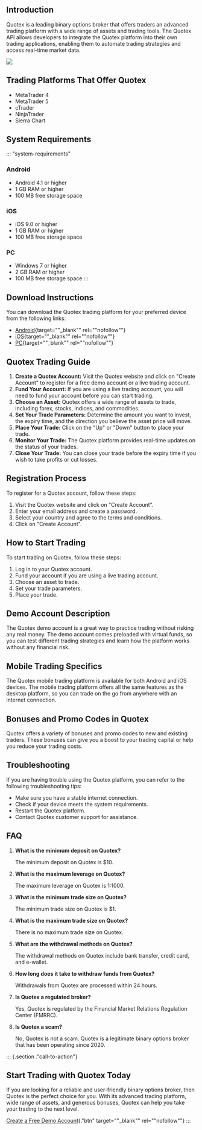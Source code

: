 ## Introduction

Quotex is a leading binary options broker that offers traders an
advanced trading platform with a wide range of assets and trading tools.
The Quotex API allows developers to integrate the Quotex platform into
their own trading applications, enabling them to automate trading
strategies and access real-time market data.

[![](https://static.quotex.io/files/4_en/300_250.jpg)](https://traff.sbs/brokerqxlid)

## Trading Platforms That Offer Quotex

-   MetaTrader 4
-   MetaTrader 5
-   cTrader
-   NinjaTrader
-   Sierra Chart

## System Requirements

::: \"system-requirements\"
### Android

-   Android 4.1 or higher
-   1 GB RAM or higher
-   100 MB free storage space

### iOS

-   iOS 9.0 or higher
-   1 GB RAM or higher
-   100 MB free storage space

### PC

-   Windows 7 or higher
-   2 GB RAM or higher
-   100 MB free storage space
:::

## Download Instructions

You can download the Quotex trading platform for your preferred device
from the following links:

-   [Android](\%22https://traff.sbs/brokerqxlid\%22){target=""_blank""
    rel=""nofollow""}
-   [iOS](\%22https://traff.sbs/brokerqxlid\%22){target=""_blank""
    rel=""nofollow""}
-   [PC](\%22https://traff.sbs/brokerqxlid\%22){target=""_blank""
    rel=""nofollow""}

## Quotex Trading Guide

1.  **Create a Quotex Account:** Visit the Quotex website and click on
    "Create Account" to register for a free demo account or a live
    trading account.
2.  **Fund Your Account:** If you are using a live trading account, you
    will need to fund your account before you can start trading.
3.  **Choose an Asset:** Quotex offers a wide range of assets to trade,
    including forex, stocks, indices, and commodities.
4.  **Set Your Trade Parameters:** Determine the amount you want to
    invest, the expiry time, and the direction you believe the asset
    price will move.
5.  **Place Your Trade:** Click on the "Up" or "Down" button
    to place your trade.
6.  **Monitor Your Trade:** The Quotex platform provides real-time
    updates on the status of your trades.
7.  **Close Your Trade:** You can close your trade before the expiry
    time if you wish to take profits or cut losses.

## Registration Process

To register for a Quotex account, follow these steps:

1.  Visit the Quotex website and click on "Create Account".
2.  Enter your email address and create a password.
3.  Select your country and agree to the terms and conditions.
4.  Click on "Create Account".

## How to Start Trading

To start trading on Quotex, follow these steps:

1.  Log in to your Quotex account.
2.  Fund your account if you are using a live trading account.
3.  Choose an asset to trade.
4.  Set your trade parameters.
5.  Place your trade.

## Demo Account Description

The Quotex demo account is a great way to practice trading without
risking any real money. The demo account comes preloaded with virtual
funds, so you can test different trading strategies and learn how the
platform works without any financial risk.

## Mobile Trading Specifics

The Quotex mobile trading platform is available for both Android and iOS
devices. The mobile trading platform offers all the same features as the
desktop platform, so you can trade on the go from anywhere with an
internet connection.

## Bonuses and Promo Codes in Quotex

Quotex offers a variety of bonuses and promo codes to new and existing
traders. These bonuses can give you a boost to your trading capital or
help you reduce your trading costs.

## Troubleshooting

If you are having trouble using the Quotex platform, you can refer to
the following troubleshooting tips:

-   Make sure you have a stable internet connection.
-   Check if your device meets the system requirements.
-   Restart the Quotex platform.
-   Contact Quotex customer support for assistance.

## FAQ

1.  **What is the minimum deposit on Quotex?**

    The minimum deposit on Quotex is \$10.

2.  **What is the maximum leverage on Quotex?**

    The maximum leverage on Quotex is 1:1000.

3.  **What is the minimum trade size on Quotex?**

    The minimum trade size on Quotex is \$1.

4.  **What is the maximum trade size on Quotex?**

    There is no maximum trade size on Quotex.

5.  **What are the withdrawal methods on Quotex?**

    The withdrawal methods on Quotex include bank transfer, credit card,
    and e-wallet.

6.  **How long does it take to withdraw funds from Quotex?**

    Withdrawals from Quotex are processed within 24 hours.

7.  **Is Quotex a regulated broker?**

    Yes, Quotex is regulated by the Financial Market Relations
    Regulation Center (FMRRC).

8.  **Is Quotex a scam?**

    No, Quotex is not a scam. Quotex is a legitimate binary options
    broker that has been operating since 2020.

::: {.section ."call-to-action"}
## Start Trading with Quotex Today

If you are looking for a reliable and user-friendly binary options
broker, then Quotex is the perfect choice for you. With its advanced
trading platform, wide range of assets, and generous bonuses, Quotex can
help you take your trading to the next level.

[Create a Free Demo
Account](\%22https://traff.sbs/brokerqxlid\%22){."btn"
target=""_blank"" rel=""nofollow""}
:::

